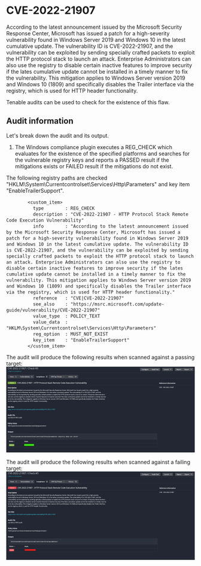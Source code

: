 # CVE-2022-21907
According to the latest announcement issued by the Microsoft Security Response Center, Microsoft has issued a patch for a high-severity vulnerability found in Windows Server 2019 and Windows 10 in the latest cumulative update. The vulnerability ID is CVE-2022-21907, and the vulnerability can be exploited by sending specially crafted packets to exploit the HTTP protocol stack to launch an attack. Enterprise Administrators can also use the registry to disable certain inactive features to improve security if the lates cumulative update cannot be installed in a timely manner to fix the vulnerability. This mitigation applies to Windows Server version 2019 and Windows 10 (1809) and specifically disables the Trailer interface via the registry, which is used for HTTP header functionality.

Tenable audits can be used to check for the existence of this flaw.

## Audit information

Let's break down the audit and its output.

1. The Windows compliance plugin executes a REG_CHECK which evaluates for the existence of the specified platforms and searches for the vulnerable registry keys and reports a PASSED result if the mitigations exists or FAILED result if the mitigations do not exist.

The following registry paths are checked "HKLM\System\Currentcontrolset\Services\Http\Parameters" and key item "EnableTrailerSupport".

```
        <custom_item>
          type        : REG_CHECK
          description : "CVE-2022-21907 - HTTP Protocol Stack Remote Code Execution Vulnerability"
          info        : "According to the latest announcement issued by the Microsoft Security Response Center, Microsoft has issued a patch for a high-severity vulnerability found in Windows Server 2019 and Windows 10 in the latest cumulative update. The vulnerability ID is CVE-2022-21907, and the vulnerability can be exploited by sending specially crafted packets to exploit the HTTP protocol stack to launch an attack. Enterprise Administrators can also use the registry to disable certain inactive features to improve security if the lates cumulative update cannot be installed in a timely manner to fix the vulnerability. This mitigation applies to Windows Server version 2019 and Windows 10 (1809) and specifically disables the Trailer interface via the registry, which is used for HTTP header functionality."
          reference   : "CVE|CVE-2022-21907"
          see_also    : "https://msrc.microsoft.com/update-guide/vulnerability/CVE-2022-21907"
          value_type  : POLICY_TEXT
          value_data  : "HKLM\System\Currentcontrolset\Services\Http\Parameters"
          reg_option  : MUST_NOT_EXIST
          key_item    : "EnableTrailerSupport"
        </custom_item>
```

The audit will produce the following results when scanned against a passing target:
![PassingScan](images/cve-2022-21907-pass.png)

The audit will produce the following results when scanned against a failing target:
![FailingScan](images/cve-2022-21907-fail.png)

